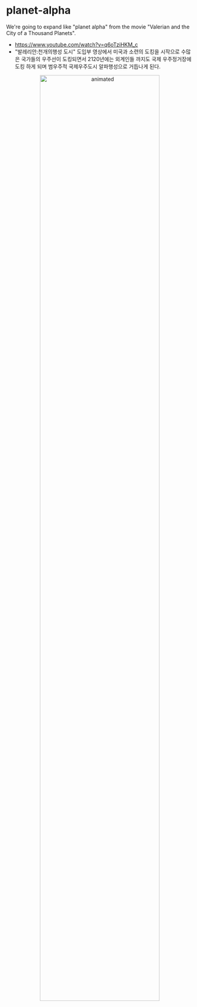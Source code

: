 # planet-alpha
We're going to expand like "planet alpha" from the movie "Valerian and the City of a Thousand Planets".
- https://www.youtube.com/watch?v=q6oTziHKM_c
- "발레리안:천개의행성 도시" 도입부 영상에서 미국과 소련의 도킹을 시작으로 수많은 국가들의 우주선이 도킹되면서 2120년에는 외계인들 까지도 국제 우주정거장에 도킹 하게 되며 범우주적 국제우주도시 알파행성으로 거듭나게 된다.

<p align="center">
  <img src="https://user-images.githubusercontent.com/25116734/196836300-1596cf15-e94b-4bca-990f-785532b95b60.gif" alt="animated" width="80%" />
</p>

